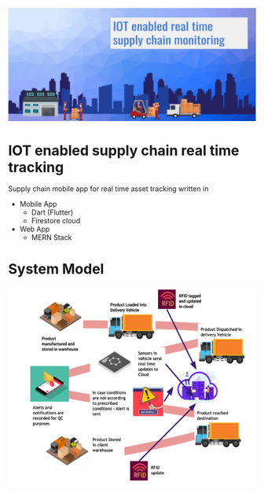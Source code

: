 
  <img src="banner.png" style="width=100%;">


# IOT enabled supply chain real time tracking

Supply chain mobile app for real time asset tracking written in 
  - Mobile App 
    - Dart (Flutter)
    - Firestore cloud
  - Web App
    - MERN Stack
    
# System Model

  <img src="model.png" style="width=100%;">


    
